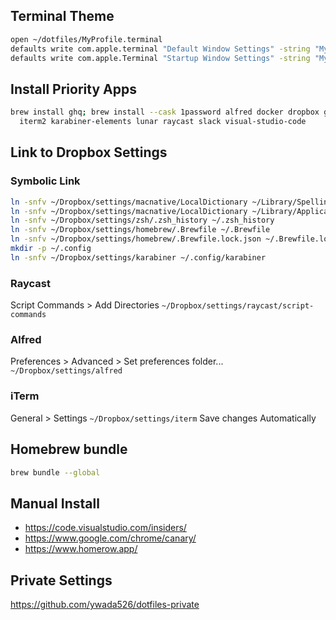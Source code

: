 ## Terminal Theme

```sh
open ~/dotfiles/MyProfile.terminal
defaults write com.apple.terminal "Default Window Settings" -string "MyProfile"
defaults write com.apple.Terminal "Startup Window Settings" -string "MyProfile"
```

## Install Priority Apps

```sh
brew install ghq; brew install --cask 1password alfred docker dropbox google-chrome \
  iterm2 karabiner-elements lunar raycast slack visual-studio-code
```

## Link to Dropbox Settings

### Symbolic Link

```sh
ln -snfv ~/Dropbox/settings/macnative/LocalDictionary ~/Library/Spelling/LocalDictionary
ln -snfv ~/Dropbox/settings/macnative/LocalDictionary ~/Library/Application\ Support/obsidian/Custom\ Dictionary.txt
ln -snfv ~/Dropbox/settings/zsh/.zsh_history ~/.zsh_history
ln -snfv ~/Dropbox/settings/homebrew/.Brewfile ~/.Brewfile
ln -snfv ~/Dropbox/settings/homebrew/.Brewfile.lock.json ~/.Brewfile.lock.json
mkdir -p ~/.config
ln -snfv ~/Dropbox/settings/karabiner ~/.config/karabiner
```

### Raycast

Script Commands > Add Directories
`~/Dropbox/settings/raycast/script-commands`

### Alfred

Preferences > Advanced > Set preferences folder...
`~/Dropbox/settings/alfred`

### iTerm

General > Settings
`~/Dropbox/settings/iterm`
Save changes Automatically

## Homebrew bundle

```sh
brew bundle --global
```

## Manual Install

- https://code.visualstudio.com/insiders/
- https://www.google.com/chrome/canary/
- https://www.homerow.app/

## Private Settings

https://github.com/ywada526/dotfiles-private
